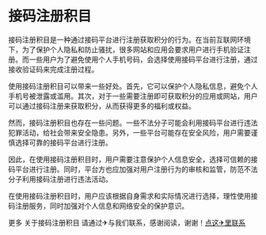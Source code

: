 # 接码注册积目

接码注册积目是一种通过接码平台进行注册获取积分的行为。在当前互联网环境下，为了保护个人隐私和防止骚扰，很多网站和应用会要求用户进行手机验证注册。而一些用户为了避免使用个人手机号码，会选择使用接码平台进行注册，通过接收验证码来完成注册过程。

使用接码注册积目可以带来一些好处。首先，它可以保护个人隐私信息，避免个人手机号被泄露或滥用。其次，对于一些需要注册即可获取积分的应用或网站，用户可以通过接码注册来获取积分，从而获得更多的福利或权益。

然而，接码注册积目也存在一些问题。一些不法分子可能会利用接码平台进行违法犯罪活动，给社会带来安全隐患。另外，一些平台可能存在安全风险，用户需要谨慎选择可靠的接码平台进行注册。

因此，在使用接码注册积目时，用户需要注意保护个人信息安全，选择可信赖的接码平台进行注册。同时，平台方也应加强对用户注册行为的审核和监管，防范不法分子利用接码注册进行违法活动。

在使用接码注册积目时，用户应该根据自身需求和实际情况进行选择，理性使用接码注册服务，同时加强对个人信息和网络安全的保护意识。

更多 关于接码注册积目 请通过✈与我们联系，感谢阅读，谢谢！[点这✈里联系](https://w.k02.cc)